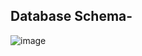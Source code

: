 ## Database Schema-


![image](https://github.com/user-attachments/assets/d16b358c-b496-4c77-a832-ae1f4d29e9c5)
